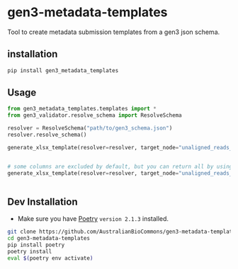 # gen3-metadata-templates
Tool to create metadata submission templates from a gen3 json schema.

## installation
```bash
pip install gen3_metadata_templates
```

## Usage

```python
from gen3_metadata_templates.templates import *
from gen3_validator.resolve_schema import ResolveSchema

resolver = ResolveSchema("path/to/gen3_schema.json")
resolver.resolve_schema()

generate_xlsx_template(resolver=resolver, target_node="unaligned_reads_file", output_filename="unaligned_reads_file.xlsx")


# some columns are excluded by default, but you can return all by using
generate_xlsx_template(resolver=resolver, target_node="unaligned_reads_file", output_filename="unaligned_reads_file.xlsx", exclude_columns= [])
    
```

## Dev Installation
- Make sure you have [Poetry](https://python-poetry.org/docs/#installing-with-pipx) `version 2.1.3` installed.
```bash
git clone https://github.com/AustralianBioCommons/gen3-metadata-templates.git
cd gen3-metadata-templates
pip install poetry
poetry install
eval $(poetry env activate)
```